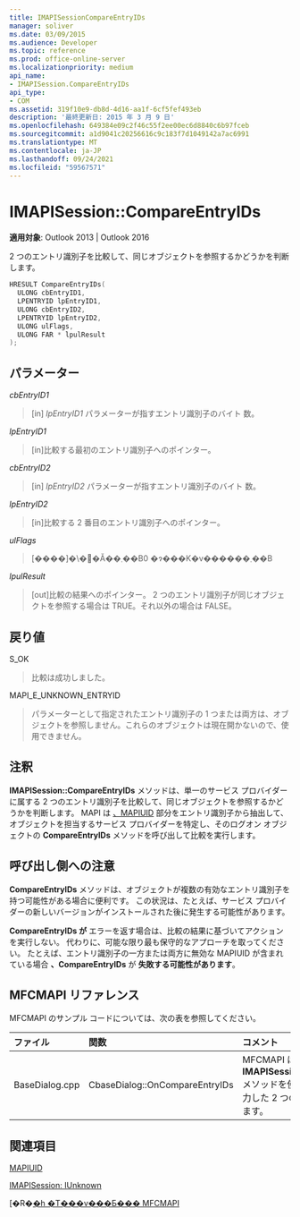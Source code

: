 ```yaml
---
title: IMAPISessionCompareEntryIDs
manager: soliver
ms.date: 03/09/2015
ms.audience: Developer
ms.topic: reference
ms.prod: office-online-server
ms.localizationpriority: medium
api_name:
- IMAPISession.CompareEntryIDs
api_type:
- COM
ms.assetid: 319f10e9-db8d-4d16-aa1f-6cf5fef493eb
description: '最終更新日: 2015 年 3 月 9 日'
ms.openlocfilehash: 649384e09c2f46c55f2ee00ec6d8840c6b97fceb
ms.sourcegitcommit: a1d9041c20256616c9c183f7d1049142a7ac6991
ms.translationtype: MT
ms.contentlocale: ja-JP
ms.lasthandoff: 09/24/2021
ms.locfileid: "59567571"
---
```

# <a name="imapisessioncompareentryids"></a>IMAPISession::CompareEntryIDs

  
  
**適用対象**: Outlook 2013 | Outlook 2016 
  
2 つのエントリ識別子を比較して、同じオブジェクトを参照するかどうかを判断します。 
  
```cpp
HRESULT CompareEntryIDs(
  ULONG cbEntryID1,
  LPENTRYID lpEntryID1,
  ULONG cbEntryID2,
  LPENTRYID lpEntryID2,
  ULONG ulFlags,
  ULONG FAR * lpulResult
);
```

## <a name="parameters"></a>パラメーター

 _cbEntryID1_
  
> [in]  _lpEntryID1_ パラメーターが指すエントリ識別子のバイト 数。 
    
 _lpEntryID1_
  
> [in]比較する最初のエントリ識別子へのポインター。
    
 _cbEntryID2_
  
> [in]  _lpEntryID2_ パラメーターが指すエントリ識別子のバイト 数。 
    
 _lpEntryID2_
  
> [in]比較する 2 番目のエントリ識別子へのポインター。
    
 _ulFlags_
  
> [����]�\�񂳂�Ă��܂��B0 �ɂ���K�v������܂��B
    
 _lpulResult_
  
> [out]比較の結果へのポインター。 2 つのエントリ識別子が同じオブジェクトを参照する場合は TRUE。それ以外の場合は FALSE。
    
## <a name="return-value"></a>戻り値

S_OK 
  
> 比較は成功しました。
    
MAPI_E_UNKNOWN_ENTRYID 
  
> パラメーターとして指定されたエントリ識別子の 1 つまたは両方は、オブジェクトを参照しません。これらのオブジェクトは現在開かないので、使用できません。
    
## <a name="remarks"></a>注釈

**IMAPISession::CompareEntryIDs** メソッドは、単一のサービス プロバイダーに属する 2 つのエントリ識別子を比較して、同じオブジェクトを参照するかどうかを判断します。 MAPI は [、MAPIUID](mapiuid.md) 部分をエントリ識別子から抽出して、オブジェクトを担当するサービス プロバイダーを特定し、そのログオン オブジェクトの **CompareEntryIDs** メソッドを呼び出して比較を実行します。 
  
## <a name="notes-to-callers"></a>呼び出し側への注意

**CompareEntryIDs** メソッドは、オブジェクトが複数の有効なエントリ識別子を持つ可能性がある場合に便利です。 この状況は、たとえば、サービス プロバイダーの新しいバージョンがインストールされた後に発生する可能性があります。 
  
**CompareEntryIDs が** エラーを返す場合は、比較の結果に基づいてアクションを実行しない。 代わりに、可能な限り最も保守的なアプローチを取ってください。 たとえば、エントリ識別子の一方または両方に無効な MAPIUID が含まれている場合 **、CompareEntryIDs** が **失敗する可能性があります**。 
  
## <a name="mfcmapi-reference"></a>MFCMAPI リファレンス

MFCMAPI のサンプル コードについては、次の表を参照してください。
  
|**ファイル**|**関数**|**コメント**|
|:-----|:-----|:-----|
|BaseDialog.cpp  <br/> |CbaseDialog::OnCompareEntryIDs  <br/> |MFCMAPI は **IMAPISession::CompareEntryIDs** メソッドを使用して、ユーザーが入力した 2 つのエントリ ID を比較します。  <br/> |
   
## <a name="see-also"></a>関連項目



[MAPIUID](mapiuid.md)
  
[IMAPISession: IUnknown](imapisessioniunknown.md)


[�R�[�h �T���v���Ƃ��� MFCMAPI](mfcmapi-as-a-code-sample.md)

